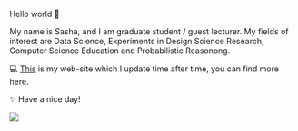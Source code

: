 Hello world 👋 

My name is Sasha, and I am graduate student / guest lecturer. My fields of interest are Data Science, Experiments in Design Science Research, Computer Science Education and Probabilistic Reasonong.

💻 [This](https://alexpoov.github.io/) is my web-site which I update time after time, you can find more here.

✨ Have a nice day!

 <!-- LinkedIn Contact -->
  <a href="https://www.linkedin.com/in/alexpoov/" target="_blank">
    <img src="https://img.shields.io/badge/-ANDREW%20NICHOLLS-blue?style=for-the-badge&logo=Linkedin&logoColor=white"/>
  </a>

